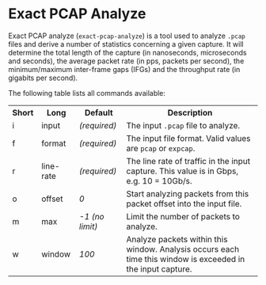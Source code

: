 # Exact PCAP Analyze

Exact PCAP analyze (`exact-pcap-analyze`) is a tool used to analyze `.pcap` files and derive a number of statistics concerning a given capture.
It will determine the total length of the capture (in nanoseconds, microseconds and seconds), the average packet rate (in pps, packets per second), the minimum/maximum inter-frame gaps (IFGs) and the throughput rate (in gigabits per second).

The following table lists all commands available:

<table>
  <tr>
    <th>Short</th>
    <th>Long</th>
    <th>Default</th>
    <th>Description</th>
  </tr>
  <tr>
    <td>i</td>
    <td>input</td>
    <td><em>(required)</em></td>
    <td>
	  The input <code>.pcap</code> file to analyze.
    </td>
  </tr>
  <tr>
    <td>f</td>
    <td>format</td>
    <td><em>(required)</em></td>
    <td>
      The input file format. Valid values are <code>pcap</code> or <code>expcap</code>.
    </td>
  </tr>
  <tr>
    <td>r</td>
    <td>line-rate</td>
    <td><em>(required)</em></td>
    <td>
      The line rate of traffic in the input capture. This value is in Gbps, e.g. 10 = 10Gb/s.
    </td>
  </tr>
  <tr>
    <td>o</td>
    <td>offset</td>
    <td><em>0</em></td>
    <td>
	  Start analyzing packets from this packet offset into the input file.
    </td>
  </tr>
  <tr>
    <td>m</td>
    <td>max</td>
    <td><em>-1 (no limit)</em></td>
    <td>
	  Limit the number of packets to analyze.
    </td>
  </tr>
  <tr>
    <td>w</td>
    <td>window</td>
    <td><em>100</em></td>
    <td>
	  Analyze packets within this window. Analysis occurs each time this window is exceeded in the input capture.
    </td>
  </tr>
</table>
